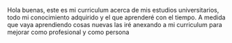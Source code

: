 Hola buenas, este es mi curriculum acerca de mis estudios universitarios, todo mi conocimiento adquirido y el que aprenderé con el tiempo.
A medida que vaya aprendiendo cosas nuevas las iré anexando a mi curriculum para mejorar como profesional y como persona
